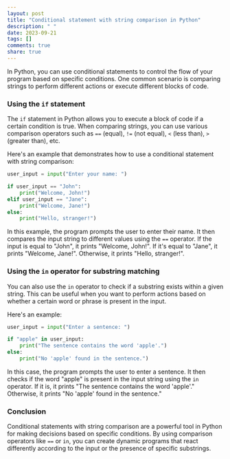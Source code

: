 ```yaml
---
layout: post
title: "Conditional statement with string comparison in Python"
description: " "
date: 2023-09-21
tags: []
comments: true
share: true
---
```


In Python, you can use conditional statements to control the flow of your program based on specific conditions. One common scenario is comparing strings to perform different actions or execute different blocks of code.

### Using the `if` statement

The `if` statement in Python allows you to execute a block of code if a certain condition is true. When comparing strings, you can use various comparison operators such as `==` (equal), `!=` (not equal), `<` (less than), `>` (greater than), etc.

Here's an example that demonstrates how to use a conditional statement with string comparison:

```python
user_input = input("Enter your name: ")

if user_input == "John":
    print("Welcome, John!")
elif user_input == "Jane":
    print("Welcome, Jane!")
else:
    print("Hello, stranger!")
```

In this example, the program prompts the user to enter their name. It then compares the input string to different values using the `==` operator. If the input is equal to "John", it prints "Welcome, John!". If it's equal to "Jane", it prints "Welcome, Jane!". Otherwise, it prints "Hello, stranger!".

### Using the `in` operator for substring matching

You can also use the `in` operator to check if a substring exists within a given string. This can be useful when you want to perform actions based on whether a certain word or phrase is present in the input.

Here's an example:

```python
user_input = input("Enter a sentence: ")

if "apple" in user_input:
    print("The sentence contains the word 'apple'.")
else:
    print("No 'apple' found in the sentence.")
```

In this case, the program prompts the user to enter a sentence. It then checks if the word "apple" is present in the input string using the `in` operator. If it is, it prints "The sentence contains the word 'apple'." Otherwise, it prints "No 'apple' found in the sentence."

### Conclusion

Conditional statements with string comparison are a powerful tool in Python for making decisions based on specific conditions. By using comparison operators like `==` or `in`, you can create dynamic programs that react differently according to the input or the presence of specific substrings.